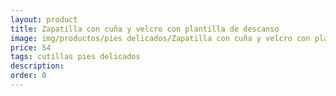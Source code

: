 ```yaml
---
layout: product
title: Zapatilla con cuña y velcro con plantilla de descanso
image: img/productos/pies delicados/Zapatilla con cuña y velcro con plantilla de descanso=54=cutillas pies delicados.webp
price: 54
tags: cutillas pies delicados
description: 
order: 0
---
```

